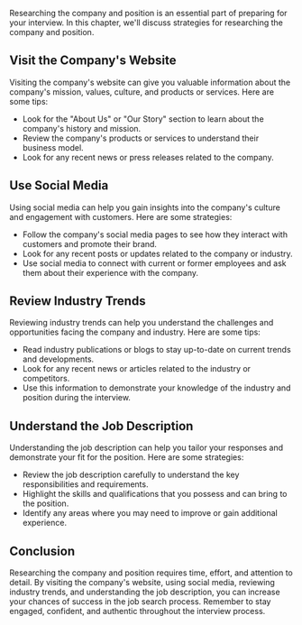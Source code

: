 
Researching the company and position is an essential part of preparing for your interview. In this chapter, we'll discuss strategies for researching the company and position.

Visit the Company's Website
---------------------------

Visiting the company's website can give you valuable information about the company's mission, values, culture, and products or services. Here are some tips:

* Look for the "About Us" or "Our Story" section to learn about the company's history and mission.
* Review the company's products or services to understand their business model.
* Look for any recent news or press releases related to the company.

Use Social Media
----------------

Using social media can help you gain insights into the company's culture and engagement with customers. Here are some strategies:

* Follow the company's social media pages to see how they interact with customers and promote their brand.
* Look for any recent posts or updates related to the company or industry.
* Use social media to connect with current or former employees and ask them about their experience with the company.

Review Industry Trends
----------------------

Reviewing industry trends can help you understand the challenges and opportunities facing the company and industry. Here are some tips:

* Read industry publications or blogs to stay up-to-date on current trends and developments.
* Look for any recent news or articles related to the industry or competitors.
* Use this information to demonstrate your knowledge of the industry and position during the interview.

Understand the Job Description
------------------------------

Understanding the job description can help you tailor your responses and demonstrate your fit for the position. Here are some strategies:

* Review the job description carefully to understand the key responsibilities and requirements.
* Highlight the skills and qualifications that you possess and can bring to the position.
* Identify any areas where you may need to improve or gain additional experience.

Conclusion
----------

Researching the company and position requires time, effort, and attention to detail. By visiting the company's website, using social media, reviewing industry trends, and understanding the job description, you can increase your chances of success in the job search process. Remember to stay engaged, confident, and authentic throughout the interview process.
